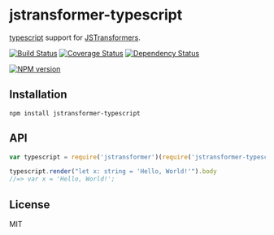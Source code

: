 # jstransformer-typescript

[typescript](http://example.com) support for [JSTransformers](http://github.com/jstransformers).

[![Build Status](https://img.shields.io/travis/jstransformers/jstransformer-typescript/master.svg)](https://travis-ci.org/jstransformers/jstransformer-typescript)
[![Coverage Status](https://img.shields.io/codecov/c/github/jstransformers/jstransformer-typescript/master.svg)](https://codecov.io/gh/jstransformers/jstransformer-typescript)
[![Dependency Status](https://img.shields.io/david/jstransformers/jstransformer-typescript/master.svg)](http://david-dm.org/jstransformers/jstransformer-typescript)

[![NPM version](https://img.shields.io/npm/v/jstransformer-typescript.svg)](https://www.npmjs.org/package/jstransformer-typescript)

## Installation

    npm install jstransformer-typescript

## API

```js
var typescript = require('jstransformer')(require('jstransformer-typescript'))

typescript.render("let x: string = 'Hello, World!'").body
//=> var x = 'Hello, World!';
```

## License

MIT

